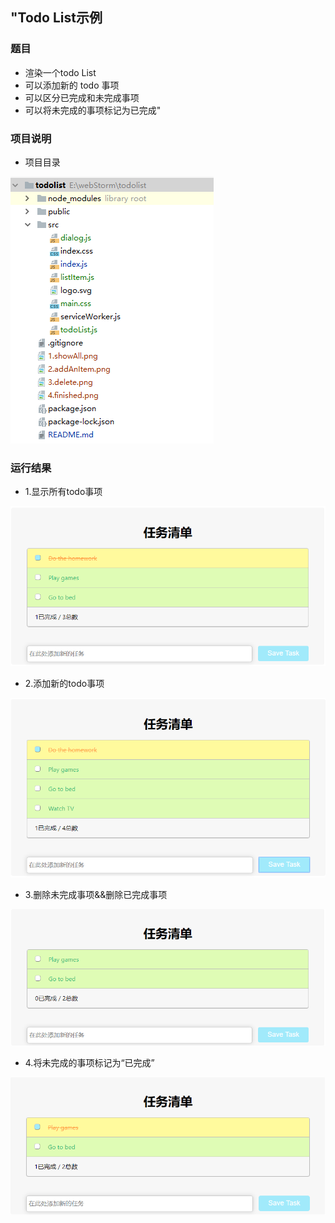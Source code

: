 ## "Todo List示例
### 题目
* 渲染一个todo List
* 可以添加新的 todo 事项
* 可以区分已完成和未完成事项
* 可以将未完成的事项标记为已完成"

### 项目说明
* 项目目录

![pic](https://github.com/BuerAkun1024/Task_React/blob/master/0.contents.png)

### 运行结果
* 1.显示所有todo事项

![pic](https://github.com/BuerAkun1024/Task_React/blob/master/1.showAll.png)

* 2.添加新的todo事项

![pic](https://github.com/BuerAkun1024/Task_React/blob/master/2.addAnItem.png)

* 3.删除未完成事项&&删除已完成事项

![pic](https://github.com/BuerAkun1024/Task_React/blob/master/3.delete.png)

* 4.将未完成的事项标记为“已完成”

![pic](https://github.com/BuerAkun1024/Task_React/blob/master/4.finished.png)